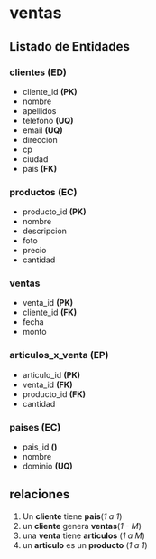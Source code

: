 # ventas

## Listado de Entidades

### clientes **(ED)**

- cliente_id **(PK)**
- nombre
- apellidos
- telefono  **(UQ)**
- email **(UQ)**
- direccion 
- cp
- ciudad
- pais **(FK)**

### productos **(EC)**

- producto_id **(PK)**
- nombre 
- descripcion
- foto
- precio
- cantidad

### ventas

- venta_id **(PK)**
- cliente_id  **(FK)**
- fecha 
- monto

### articulos_x_venta **(EP)**
- articulo_id **(PK)**
- venta_id **(FK)**
- producto_id **(FK)**
- cantidad 

### paises **(EC)**

- pais_id **()**
- nombre
- dominio **(UQ)**


## relaciones

1. Un **cliente**  tiene **pais**(_1 a 1_)
2. un **cliente** genera **ventas**(_1 - M_)
3. una **venta** tiene **articulos** (_1 a M_)
1. un **articulo** es un **producto** (_1 a 1_)